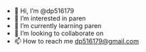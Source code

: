 - 👋 Hi, I’m @dp516179
- 👀 I’m interested in paren
- 🌱 I’m currently learning paren
- 💞️ I’m looking to collaborate on
- 📫 How to reach me dp516179@gmail.com

<!---
dp516179/dp516179 is a ✨ special ✨ repository because its `README.md` (this file) appears on your GitHub profile.
You can click the Preview link to take a look at your changes.
--->
